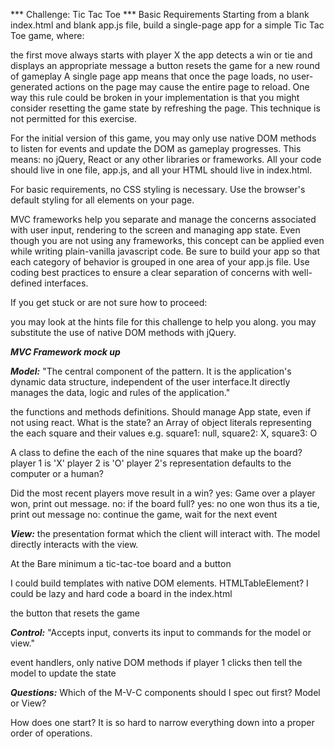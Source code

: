 *** Challenge: Tic Tac Toe ***
Basic Requirements
Starting from a blank index.html and blank app.js file, build a single-page app for a simple Tic Tac Toe game, where:

the first move always starts with player X
the app detects a win or tie and displays an appropriate message
a button resets the game for a new round of gameplay
A single page app means that once the page loads, no user-generated actions on the page may cause the entire page to reload. One way this rule could be broken in your implementation is that you might consider resetting the game state by refreshing the page. This technique is not permitted for this exercise.

For the initial version of this game, you may only use native DOM methods to listen for events and update the DOM as gameplay progresses. This means: no jQuery, React or any other libraries or frameworks. All your code should live in one file, app.js, and all your HTML should live in index.html.

For basic requirements, no CSS styling is necessary. Use the browser's default styling for all elements on your page.

MVC frameworks help you separate and manage the concerns associated with user input, rendering to the screen and managing app state. Even though you are not using any frameworks, this concept can be applied even while writing plain-vanilla javascript code. Be sure to build your app so that each category of behavior is grouped in one area of your app.js file. Use coding best practices to ensure a clear separation of concerns with well-defined interfaces.

If you get stuck or are not sure how to proceed:

you may look at the hints file for this challenge to help you along.
you may substitute the use of native DOM methods with jQuery.

***MVC Framework mock up***

***Model:***
"The central component of the pattern. It is the application's dynamic data structure, independent of the user interface.It directly manages the data, logic and rules of the application."

the functions and methods definitions.
Should manage App state, even if not using react.
What is the state?
  an Array of object literals representing the each square and their values e.g. square1: null, square2: X, square3: O

A class to define the each of the nine squares that make up the board?
player 1 is 'X'
player 2 is 'O'
player 2's representation defaults to the computer or a human?

Did the most recent players move result in a win?
  yes: Game over a player won, print out message.
  no: if the board full?
    yes: no one won thus its a tie, print out message
    no: continue the game, wait for the next event

***View:***
the presentation format which the client will interact with.
The model directly interacts with the view.

At the Bare minimum a tic-tac-toe board and a button

I could build templates with native DOM elements. HTMLTableElement?
I could be lazy and hard code a board in the index.html

the button that resets the game

***Control:***
"Accepts input, converts its input to commands for the model or view."

event handlers, only native DOM methods
if player 1 clicks
  then tell the model to update the state

***Questions:***
Which of the M-V-C components should I spec out first? Model or View?

How does one start? It is so hard to narrow everything down into a proper order of operations.
